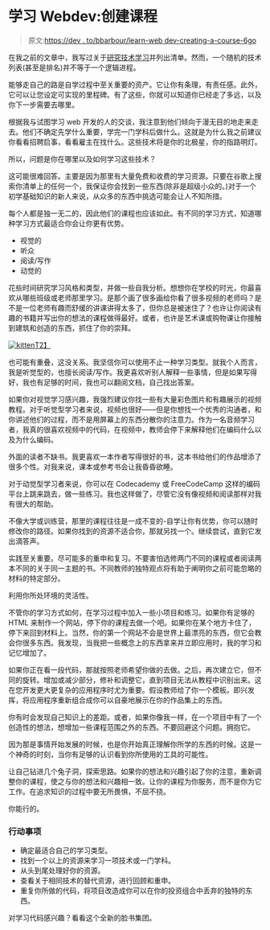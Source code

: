 # 学习 Webdev:创建课程

> 原文:[https://dev . to/bbarbour/learn-web dev-creating-a-course-6go](https://dev.to/bbarbour/learn-webdev-creating-a-curriculum-6go)

在我之前的文章中，我写过关于[研究技术学习](https://dev.to/steelvoltage/learn-webdev-researching-techs-to-learn-5ggn)并列出清单。然而，一个随机的技术列表(甚至是排名)并不等于一个逻辑进程。

能够走自己的路是自学过程中至关重要的资产。它让你有条理，有责任感。此外，它可以让您设定可实现的里程碑。有了这些，你就可以知道你已经走了多远，以及你下一步需要去哪里。

根据我与试图学习 web 开发的人的交谈，我注意到他们倾向于漫无目的地走来走去。他们不确定先学什么重要，学完一门学科后做什么。这就是为什么我之前建议你看看招聘启事，看看雇主在找什么。这些技术将是你的北极星，你的指路明灯。

所以，问题是你在哪里以及如何学习这些技术？

这可能很难回答。主要是因为那里有大量免费和收费的学习资源。只要在谷歌上搜索你清单上的任何一个，我保证你会找到一些东西(除非是超级小众的。)对于一个初学基础知识的新人来说，从众多的东西中挑选可能会让人不知所措。

每个人都是独一无二的，因此他们的课程也应该如此。有不同的学习方式，知道哪种学习方式最适合你会让你更有优势。

*   视觉的
*   听众
*   阅读/写作
*   动觉的

花些时间研究学习风格和类型，并做一些自我分析。想想你在学校的时光，你最喜欢从哪些班级或老师那里学习。是那个画了很多画给你看了很多视频的老师吗？是不是一位老师有趣而舒缓的讲课讲得太多了，但你总是被迷住了？也许让你阅读有趣的书籍并写出你的想法的课程做得最好。或者，也许是艺术课或购物课让你接触到建筑和创造的东西，抓住了你的崇拜。

[![kitten](../Images/7af1c85478b96387a398f0c95ff1b2ba.png)T2】](https://i.giphy.com/media/3oKIPnAiaMCws8nOsE/giphy.gif)

也可能有重叠，这没关系。我坚信你可以使用不止一种学习类型。就我个人而言，我是听觉型的，也擅长阅读/写作。我更喜欢听别人解释一些事情，但是如果写得好，我也有足够的时间，我也可以翻阅文档，自己找出答案。

如果你对视觉学习感兴趣，我强烈建议你找一些有大量彩色图片和有趣展示的视频教程。对于听觉型学习者来说，视频也很好——但是你想找一个优秀的沟通者，和你讲述他们的过程，而不是用屏幕上的东西分散你的注意力。作为一名音频学习者，我真的很喜欢视频中的代码，在视频中，教师会停下来解释他们在编码什么以及为什么编码。

外面的读者不缺书。我更喜欢一本作者写得很好的书，这本书给他们的作品增添了很多个性。对我来说，课本或参考书会让我昏昏欲睡。

对于动觉型学习者来说，你可以在 Codecademy 或 FreeCodeCamp 这样的编码平台上跳来跳去，做一些练习。我也这样做了，尽管它没有像视频和阅读那样对我有很大的帮助。

不像大学或训练营，那里的课程往往是一成不变的-自学让你有优势，你可以随时修改你的路径。如果你找到的资源不适合你，那就另找一个。继续尝试，直到它发出滴答声。

实践至关重要。尽可能多的重申和复习。不要害怕选修两门不同的课程或者阅读两本不同的关于同一主题的书。不同教师的独特观点将有助于阐明你之前可能忽略的材料的特定部分。

利用你所处环境的灵活性。

不管你的学习方式如何，在学习过程中加入一些小项目和练习。如果你有足够的 HTML 来制作一个网站，停下你的课程去做一个吧。如果你在某个地方卡住了，停下来回到材料上。当然，你的第一个网站不会是世界上最漂亮的东西，但它会教会你很多东西。我发现，当我把一些概念上的东西拿来并立即应用时，我的学习和记忆增加了。

如果你正在看一段代码，那就按照老师希望你做的去做。之后，再次建立它，但不同的旋转。增加或减少部分，修补和调整它，直到项目无法从教程中识别出来。这在您开发更大更复杂的应用程序时尤为重要。假设教师给了你一个模板。即兴发挥，将应用程序重新组合成你可以自豪地展示在你的作品集上的东西。

你有时会发现自己知识上的差距。或者，如果你像我一样，在一个项目中有了一个创造性的想法，想增加一些课程范围之外的东西。不要回避这个问题。拥抱它。

因为那是事情开始发展的时候，也是你开始真正理解你所学的东西的时候。这是一个神奇的时刻，当你有足够的认识看到你所使用的工具的可能性。

让自己钻进几个兔子洞，探索思路。如果你的想法和兴趣引起了你的注意，重新调整你的课程，使之与你的想法和兴趣相一致。让你的课程为你服务，而不是你为它工作。在追求知识的过程中要无所畏惧，不屈不挠。

你能行的。

### [](#action-items)行动事项

*   确定最适合自己的学习类型。
*   找到一个以上的资源来学习一项技术或一门学科。
*   从头到尾处理好你的资源。
*   查看关于相同技术的替代资源，进行回顾和重申。
*   重复你所做的代码，将项目改造成你可以在你的投资组合中丢弃的独特的东西。

对学习代码感兴趣？看看这个全新的脸书集团。